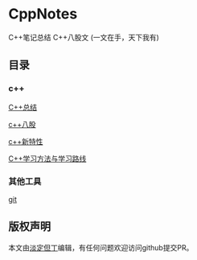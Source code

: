 # CppNotes

C++笔记总结 C++八股文 (一文在手，天下我有)

## 目录

### c++

[C++总结](./c++/C++总结.md)

[c++八股](./c++/C++八股.md)

[c++新特性](./c++/C++11%20新特性.md)

[C++学习方法与学习路线](./c++/C++学习方法与学习路线.md)

### 其他工具

[git](./tools/git/git教程.md)

## 版权声明

本文由[淡定但丁](https://github.com/newcleanbird)编辑，有任何问题欢迎访问github提交PR。
